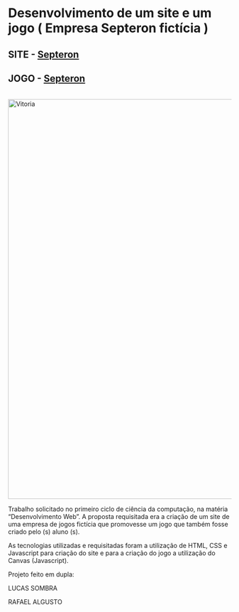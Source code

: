 # Desenvolvimento de um site e um jogo ( Empresa Septeron fictícia ) 

<h2>SITE - <a href=https://sombra-hy.github.io/Septeron-GAMESITE/JOGO%20E%20SITE/paginas/2-jogos.html>Septeron</a></h2>
<h2>JOGO - <a href=https://sombra-hy.github.io/Septeron-GAMESITE/JOGO%20E%20SITE/paginas/TitanCells.html>Septeron</a></h2>
<br><img src="https://sombra-hy.github.io/Septeron-GAMESITE/JOGO%20E%20SITE/paginas/jogo/win.png" width="900"  alt="Vitoria"><br>

Trabalho solicitado no primeiro ciclo de ciência da computação, na matéria “Desenvolvimento Web”. 
A proposta requisitada era a criação de um site de uma empresa de jogos fictícia que promovesse 
um jogo que também fosse criado pelo (s) aluno (s).   

As tecnologias utilizadas e requisitadas foram a utilização de HTML, CSS e Javascript para 
criação do site e para a criação do jogo a utilização do Canvas (Javascript).

Projeto feito em dupla: 

LUCAS SOMBRA 

RAFAEL ALGUSTO 
